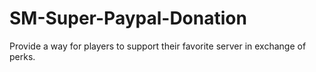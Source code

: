 # SM-Super-Paypal-Donation
 Provide a way for players to support their favorite server in exchange of perks.
